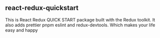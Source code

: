 ## react-redux-quickstart

This is React Redux QUICK START package built with the Redux toolkit. It also adds prettier pnpm eslint and redux-devtools. Which makes your life easy and happy